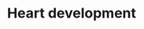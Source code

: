 ---
annotations:
- type: Cell Type Ontology
  value: smooth muscle cell neural crest derived
- type: Disease Ontology
  value: heart disease
- type: Cell Type Ontology
  value: vascular associated smooth muscle cell
- type: Pathway Ontology
  value: regulatory pathway
authors:
- Mkutmon
- Jmelius
- Eweitz
description: This pathway has been largely adapted from an article by Deepak Srivastava,
  Cell. 2006 Sep 22;126(6):1037-48. In this pathway are known transcription factors,
  miRNAs and regulatory proteins that impact the regional specificity of the human
  heart. Activating signals are indicated by arrows while inhibitory signals are indicated
  by T-bars. Special thanks to Kim Cordes for her assistance in revising this pathway,
  based on recent heart development research.
last-edited: 2021-05-21
organisms:
- Bos taurus
redirect_from:
- /index.php/Pathway:WP3280
- /instance/WP3280
schema-jsonld:
- '@context': https://schema.org/
  '@id': https://wikipathways.github.io/pathways/WP3280.html
  '@type': Dataset
  creator:
    '@type': Organization
    name: WikiPathways
  description: This pathway has been largely adapted from an article by Deepak Srivastava,
    Cell. 2006 Sep 22;126(6):1037-48. In this pathway are known transcription factors,
    miRNAs and regulatory proteins that impact the regional specificity of the human
    heart. Activating signals are indicated by arrows while inhibitory signals are
    indicated by T-bars. Special thanks to Kim Cordes for her assistance in revising
    this pathway, based on recent heart development research.
  keywords:
  - BMP10
  - NFATC1
  - FOXC1
  - NFATC2
  - FOXH1
  - VEGFC
  - SMAD4
  - HEY1
  - VEGFB
  - TBX5
  - ERBB3
  - BMPR-IA
  - PITX2
  - HEY2
  - SMAD1
  - VEGFA
  - GATA6
  - NFATC3
  - bta-mir-143
  - BMP4
  - SRF
  - NOTCH1
  - BMPRII
  - MIR145
  - BMP2
  - bta-mir-1-1
  - ISL1
  - FOXA2
  - FGF8
  - GATA4
  - SMYD1
  - FGF10
  - NKX2-5
  - MEF2C
  - PTPN11
  - TBX1
  - CTNNB1
  - TBX20
  - HAND1
  - SHH
  - MAPK1
  - TBX2
  - FOXC2
  - BHLHE40
  - IRX4
  - NFATC4
  - HAND2
  license: CC0
  name: Heart development
seo: CreativeWork
title: Heart development
wpid: WP3280
---